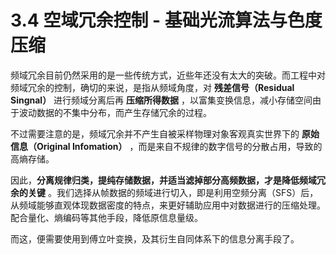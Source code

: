 
# 3.4 空域冗余控制 - 基础光流算法与色度压缩

频域冗余目前仍然采用的是一些传统方式，近些年还没有太大的突破。而工程中对频域冗余的控制，确切的来说，是指从频域角度，对 **残差信号（Residual Singnal）** 进行频域分离后再 **压缩所得数据** ，以富集变换信息，减小存储空间由于波动数据的不集中分布，而产生存储冗余的过程。

不过需要注意的是，频域冗余并不产生自被采样物理对象客观真实世界下的 **原始信息（Original Infomation）** ，而是来自不规律的数字信号的分散占用，导致的高熵存储。

因此，**分离规律归类，提纯存储数据，并适当滤掉部分高频数据，才是降低频域冗余的关键** 。我们选择从帧数据的频域进行切入，即是利用空频分离（SFS）后，从频域能够直观体现数据密度的特点，来更好辅助应用中对数据进行的压缩处理。配合量化、熵编码等其他手段，降低原信息量级。

而这，便需要使用到傅立叶变换，及其衍生自同体系下的信息分离手段了。


[ref]: References_3.md